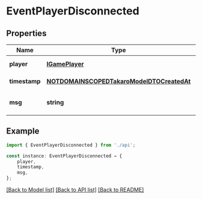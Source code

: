 # EventPlayerDisconnected


## Properties

Name | Type | Description | Notes
------------ | ------------- | ------------- | -------------
**player** | [**IGamePlayer**](IGamePlayer.md) |  | [default to undefined]
**timestamp** | [**NOTDOMAINSCOPEDTakaroModelDTOCreatedAt**](NOTDOMAINSCOPEDTakaroModelDTOCreatedAt.md) |  | [default to undefined]
**msg** | **string** |  | [optional] [default to undefined]

## Example

```typescript
import { EventPlayerDisconnected } from './api';

const instance: EventPlayerDisconnected = {
    player,
    timestamp,
    msg,
};
```

[[Back to Model list]](../README.md#documentation-for-models) [[Back to API list]](../README.md#documentation-for-api-endpoints) [[Back to README]](../README.md)
